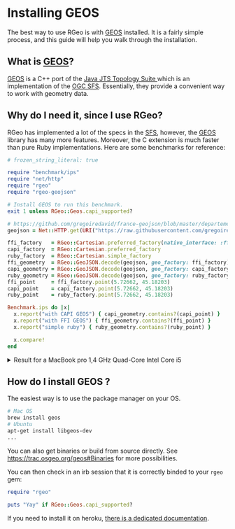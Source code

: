 # Installing GEOS

The best way to use RGeo is with [GEOS] installed. It is a fairly simple process, and this guide will help you walk through the installation.

## What is [GEOS]?

[GEOS] is a C++ port of the [Java JTS Topology Suite ][jts] which is an implementation of the [OGC SFS][SFS]. Essentially, they provide a convenient way to work with geometry data.

## Why do I need it, since I use RGeo?

RGeo has implemented a lot of the specs in the [SFS], however, the [GEOS] library has many more features. Moreover, the C extension is much faster than pure Ruby implementations. Here are some benchmarks for reference:

```ruby
# frozen_string_literal: true

require "benchmark/ips"
require "net/http"
require "rgeo"
require "rgeo-geojson"

# Install GEOS to run this benchmark.
exit 1 unless RGeo::Geos.capi_supported?

# https://github.com/gregoiredavid/france-geojson/blob/master/departements/38-isere/departement-38-isere.geojson
geojson = Net::HTTP.get(URI("https://raw.githubusercontent.com/gregoiredavid/france-geojson/master/departements/38-isere/departement-38-isere.geojson"))

ffi_factory   = RGeo::Cartesian.preferred_factory(native_interface: :ffi)
capi_factory  = RGeo::Cartesian.preferred_factory
ruby_factory  = RGeo::Cartesian.simple_factory
ffi_geometry  = RGeo::GeoJSON.decode(geojson, geo_factory: ffi_factory).geometry
capi_geometry = RGeo::GeoJSON.decode(geojson, geo_factory: capi_factory).geometry
ruby_geometry = RGeo::GeoJSON.decode(geojson, geo_factory: ruby_factory).geometry
ffi_point     = ffi_factory.point(5.72662, 45.18203)
capi_point    = capi_factory.point(5.72662, 45.18203)
ruby_point    = ruby_factory.point(5.72662, 45.18203)

Benchmark.ips do |x|
  x.report("with CAPI GEOS") { capi_geometry.contains?(capi_point) }
  x.report("with FFI GEOS") { ffi_geometry.contains?(ffi_point) }
  x.report("simple ruby") { ruby_geometry.contains?(ruby_point) }

  x.compare!
end
```

<details>

<summary> Result for a MacBook pro 1,4 GHz Quad-Core Intel Core i5 </summary>


<!-- Mixing markdown and html syntax renders poorly with yard. -->
<pre class="code">
Warming up --------------------------------------
      with CAPI GEOS   567.300k i/100ms
       with FFI GEOS    73.764k i/100ms
         simple ruby   101.000  i/100ms
Calculating -------------------------------------
      with CAPI GEOS      5.671M (± 0.9%) i/s -     28.365M in   5.002353s
       with FFI GEOS    732.590k (± 1.7%) i/s -      3.688M in   5.035920s
         simple ruby    963.703  (± 4.9%) i/s -      4.848k in   5.043617s

Comparison:
      with CAPI GEOS:  5670783.7 i/s
       with FFI GEOS:   732589.6 i/s - 7.74x  (± 0.00) slower
         simple ruby:      963.7 i/s - 5884.37x  (± 0.00) slower
</pre>

</details>

## How do I install GEOS ?

The easiest way is to use the package manager on your OS.

```bash
# Mac OS
brew install geos
# Ubuntu
apt-get install libgeos-dev
...
```

You can also get binaries or build from source directly. See https://trac.osgeo.org/geos#Binaries for more possibilities.

You can then check in an irb session that it is correctly binded to your `rgeo` gem:

```ruby
require "rgeo"

puts "Yay" if RGeo::Geos.capi_supported?
```

If you need to install it on heroku, [there is a dedicated documentation](https://github.com/rgeo/rgeo/blob/main/doc/Enable-GEOS-and-Proj4-on-Heroku.md).

[geos]: https://trac.osgeo.org/geos
[jts]: https://www.tsusiatsoftware.net/jts/main.html
[SFS]: https://www.ogc.org/standards/sfa
